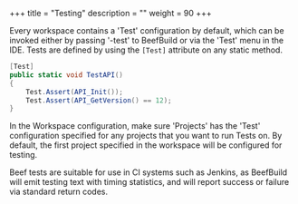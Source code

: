 +++
title = "Testing"
description = ""
weight = 90
+++

Every workspace contains a 'Test' configuration by default, which can be invoked either by passing '-test' to BeefBuild or via the 'Test' menu in the IDE. Tests are defined by using the `[Test]` attribute on any static method.

```C#
[Test]
public static void TestAPI()
{
	Test.Assert(API_Init());
	Test.Assert(API_GetVersion() == 12);
}
```

In the Workspace configuration, make sure 'Projects' has the 'Test' configuration specified for any projects that you want to run Tests on. By default,  the first project specified in the workspace will be configured for testing.

Beef tests are suitable for use in CI systems such as Jenkins, as BeefBuild will emit testing text with timing statistics, and will report success or failure via standard return codes.